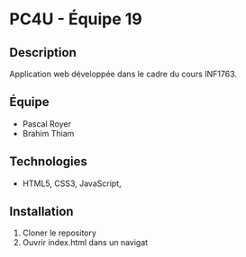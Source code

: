 # PC4U - Équipe 19
## Description
Application web développée dans le cadre du cours INF1763.
## Équipe
- Pascal Royer 
- Brahim Thiam


## Technologies
- HTML5, CSS3, JavaScript, 
## Installation
1. Cloner le repository
2. Ouvrir index.html dans un navigat
